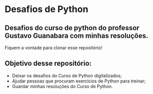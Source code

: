 # Desafios de Python
## Desafios do curso de python do professor Gustavo Guanabara com minhas resoluções.
Fiquem a vontade para clonar esse repositório!

## Objetivo desse repositório:
* Deixar os desafios do Curso de Python digitalizados;
* Ajudar pessoas que procuram exercícios de Python para treinar;
* Guardar minhas resoluções do Curso de Python.
